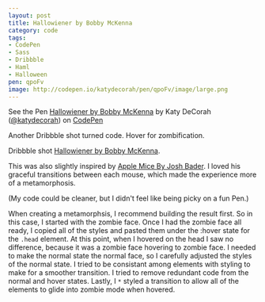 ```yaml
---
layout: post
title: Hallowiener by Bobby McKenna
category: code
tags: 
- CodePen
- Sass
- Dribbble
- Haml
- Halloween
pen: qpoFv
image: http://codepen.io/katydecorah/pen/qpoFv/image/large.png
---
```



<p data-height="400" data-theme-id="97" data-slug-hash="qpoFv" data-user="katydecorah" data-default-tab="result" class='codepen'>See the Pen <a href='http://codepen.io/katydecorah/pen/qpoFv'>Hallowiener by Bobby McKenna</a> by Katy DeCorah (<a href='http://codepen.io/katydecorah'>@katydecorah</a>) on <a href='http://codepen.io'>CodePen</a></p>

Another Dribbble shot turned code. Hover for zombification.

Dribbble shot [Hallowiener by Bobby McKenna](http://dribbble.com/shots/1286749).

This was also slightly inspired by [Apple Mice By Josh Bader](http://codepen.io/joshbader/pen/fKjra). I loved his graceful transitions between each mouse, which made the experience more of a metamorphosis.

(My code could be cleaner, but I didn't feel like being picky on a fun Pen.)

When creating a metamorphsis, I recommend building the result first. So in this case, I started with the zombie face. Once I had the zombie face all ready, I copied all of the styles and pasted them under the :hover state for the `.head` element. At this point, when I hovered on the head I saw no difference, because it was a zombie face hovering to zombie face. I needed to make the normal state the normal face, so I carefully adjusted the styles of the normal state. I tried to be consistant among elements with styling to make for a smoother transition. I tried to remove redundant code from the normal and hover states. Lastly, I `*` styled a transition to allow all of the elements to glide into zombie mode when hovered.